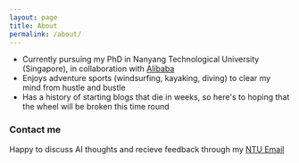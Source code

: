 ```yaml
---
layout: page
title: About
permalink: /about/
---
```


* Currently pursuing my PhD in Nanyang Technological University (Singapore), in collaboration with [Alibaba](https://media.ntu.edu.sg/NewsReleases/Pages/newsdetail.aspx?news=9e521a80-eaec-41ac-9c7e-802a62fc8d52)
* Enjoys adventure sports (windsurfing, kayaking, diving) to clear my mind from hustle and bustle
* Has a history of starting blogs that die in weeks, so here's to hoping that the wheel will be broken this time round

### Contact me

Happy to discuss AI thoughts and recieve feedback through my [NTU Email](mailto:pung0013@e.ntu.edu.sg)
